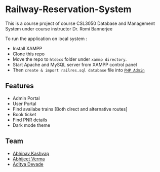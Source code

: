 # Railway-Reservation-System
This is a course project of course CSL3050 Database and Management System under course instructor Dr. Romi Bannerjee

To run the application on local system :
- Install XAMPP
- Clone this repo
- Move the repo to `htdocs` folder under `xammp directory`.
- Start Apache and MySQL server from XAMPP control panel
- Then `create & import railres.sql database` file into [`PHP Admin`](http://localhost/phpmyadmin/)



## Features
- Admin Portal
- User Portal
- Find availabe trains [Both direct and alternative routes]
- Book ticket
- Find PNR details
- Dark mode theme



## Team
- [Abhinav Kashyap](https://github.com/kashyapabhinav1906)
- [Abhijeet Verma](https://github.com/BomberAbhi17)
- [Aditya Devade](https://github.com/aditya2111)
